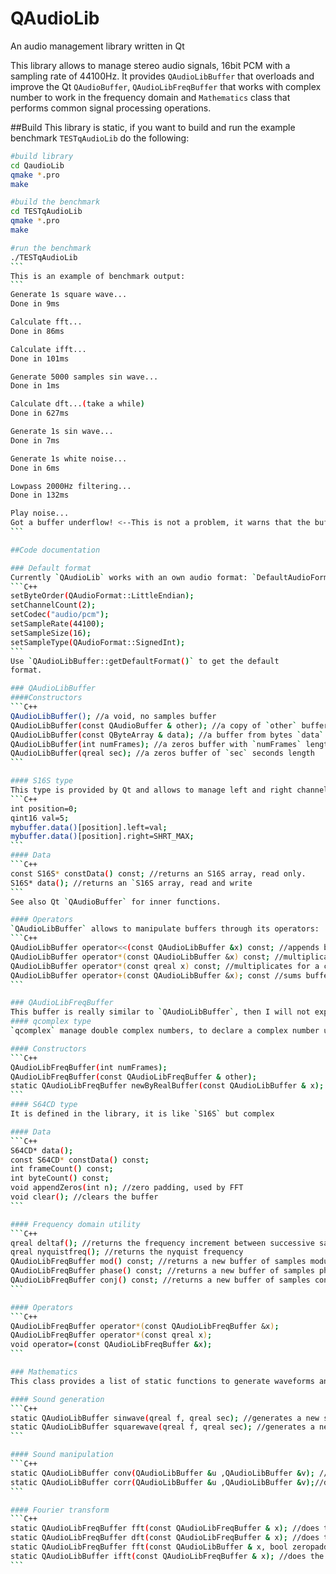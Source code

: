 # QAudioLib
An audio management library written in Qt

This library allows to manage stereo audio signals, 16bit PCM with a sampling rate of 44100Hz. It provides `QAudioLibBuffer` that overloads and improve the Qt `QAudioBuffer`, `QAudioLibFreqBuffer` that works with complex number to work in the frequency domain and `Mathematics` class that performs common signal processing operations.

##Build
This library is static, if you want to build and run the example benchmark `TESTqAudioLib` do the following:
````bash
#build library
cd QaudioLib
qmake *.pro
make

#build the benchmark
cd TESTqAudioLib
qmake *.pro
make

#run the benchmark
./TESTqAudioLib
```
This is an example of benchmark output:
```
Generate 1s square wave...
Done in 9ms

Calculate fft...
Done in 86ms

Calculate ifft...
Done in 101ms

Generate 5000 samples sin wave...
Done in 1ms

Calculate dft...(take a while)
Done in 627ms

Generate 1s sin wave...
Done in 7ms

Generate 1s white noise...
Done in 6ms

Lowpass 2000Hz filtering...
Done in 132ms

Play noise...
Got a buffer underflow! <--This is not a problem, it warns that the buffer is ended
```

##Code documentation

### Default format
Currently `QAudioLib` works with an own audio format: `DefaultAudioFormat`:
```C++
setByteOrder(QAudioFormat::LittleEndian);
setChannelCount(2);
setCodec("audio/pcm");
setSampleRate(44100);
setSampleSize(16);
setSampleType(QAudioFormat::SignedInt);
```
Use `QAudioLibBuffer::getDefaultFormat()` to get the default
format.

### QAudioLibBuffer
####Constructors
```C++
QAudioLibBuffer(); //a void, no samples buffer
QAudioLibBuffer(const QAudioBuffer & other); //a copy of `other` buffer
QAudioLibBuffer(const QByteArray & data); //a buffer from bytes `data`
QAudioLibBuffer(int numFrames); //a zeros buffer with `numFrames` length
QAudioLibBuffer(qreal sec); //a zeros buffer of `sec` seconds length
```

#### S16S type
This type is provided by Qt and allows to manage left and right channels in the buffer, for example:
```C++
int position=0;
qint16 val=5;
mybuffer.data()[position].left=val;
mybuffer.data()[position].right=SHRT_MAX;
```
#### Data
```C++
const S16S* constData() const; //returns an S16S array, read only.
S16S* data(); //returns an `S16S array, read and write
```
See also Qt `QAudioBuffer` for inner functions.

#### Operators
`QAudioLibBuffer` allows to manipulate buffers through its operators:
```C++
QAudioLibBuffer operator<<(const QAudioLibBuffer &x) const; //appends buffers
QAudioLibBuffer operator*(const QAudioLibBuffer &x) const; //multiplicates buffers
QAudioLibBuffer operator*(const qreal x) const; //multiplicates for a costant
QAudioLibBuffer operator+(const QAudioLibBuffer &x); const //sums buffers
```

### QAudioLibFreqBuffer
This buffer is really similar to `QAudioLibBuffer`, then I will not explain each function. It works with complex number
#### qcomplex type
`qcomplex` manage double complex numbers, to declare a complex number use `qcomplex(re,im)`

#### Constructors
```C++
QAudioLibFreqBuffer(int numFrames);
QAudioLibFreqBuffer(const QAudioLibFreqBuffer & other);
static QAudioLibFreqBuffer newByRealBuffer(const QAudioLibBuffer & x); //it is not a constructor but create a complex buffer from a real buffer
```
#### S64CD type
It is defined in the library, it is like `S16S` but complex

#### Data
```C++
S64CD* data();
const S64CD* constData() const;
int frameCount() const;
int byteCount() const;
void appendZeros(int n); //zero padding, used by FFT
void clear(); //clears the buffer
```

#### Frequency domain utility
```C++
qreal deltaf(); //returns the frequency increment between successive samples
qreal nyquistfreq(); //returns the nyquist frequency
QAudioLibFreqBuffer mod() const; //returns a new buffer of samples module
QAudioLibFreqBuffer phase() const; //returns a new buffer of samples phase
QAudioLibFreqBuffer conj() const; //returns a new buffer of samples conjugate
```

#### Operators
```C++
QAudioLibFreqBuffer operator*(const QAudioLibFreqBuffer &x);
QAudioLibFreqBuffer operator*(const qreal x);
void operator=(const QAudioLibFreqBuffer &x);
```

### Mathematics
This class provides a list of static functions to generate waveforms and to analyze sounds

#### Sound generation
```C++
static QAudioLibBuffer sinwave(qreal f, qreal sec); //generates a new sinusoidal waveform of frequency `f` and duration `sec`
static QAudioLibBuffer squarewave(qreal f, qreal sec); //generates a new sqaure waveform of frequency `f` and duration `sec`
```

#### Sound manipulation
```C++
static QAudioLibBuffer conv(QAudioLibBuffer &u ,QAudioLibBuffer &v); //does the convolution of two signals
static QAudioLibBuffer corr(QAudioLibBuffer &u ,QAudioLibBuffer &v);//does the cross correlation of two signals
```

#### Fourier transform
```C++
static QAudioLibFreqBuffer fft(const QAudioLibFreqBuffer & x); //does the fft of a complex signal, woks only if the length is a power of 2
static QAudioLibFreqBuffer dft(const QAudioLibFreqBuffer & x); //does the dft, it is very slow (uses at your own risk)
static QAudioLibFreqBuffer fft(const QAudioLibBuffer & x, bool zeropadding=true); //does the dft of a real signal, if signal is a power of 2 or if `zeropadding` is `true` uses the fft alghoritm othermise uses the slow dft. If `zeropadding` is true the signal lenght will change to become a power of 2.
static QAudioLibBuffer ifft(const QAudioLibFreqBuffer & x); //does the inverse dft, uses fft alghorithm only if the input singal is a power of 2 length.
```



